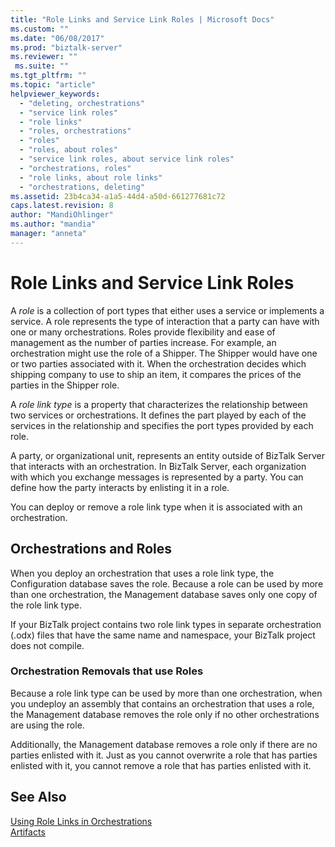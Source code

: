 ```yaml
---
title: "Role Links and Service Link Roles | Microsoft Docs"
ms.custom: ""
ms.date: "06/08/2017"
ms.prod: "biztalk-server"
ms.reviewer: ""
 ms.suite: ""
ms.tgt_pltfrm: ""
ms.topic: "article"
helpviewer_keywords: 
  - "deleting, orchestrations"
  - "service link roles"
  - "role links"
  - "roles, orchestrations"
  - "roles"
  - "roles, about roles"
  - "service link roles, about service link roles"
  - "orchestrations, roles"
  - "role links, about role links"
  - "orchestrations, deleting"
ms.assetid: 23b4ca34-a1a5-44d4-a50d-661277681c72
caps.latest.revision: 8
author: "MandiOhlinger"
ms.author: "mandia"
manager: "anneta"
---
```

# Role Links and Service Link Roles
A *role* is a collection of port types that either uses a service or implements a service. A role represents the type of interaction that a party can have with one or many orchestrations. Roles provide flexibility and ease of management as the number of parties increase. For example, an orchestration might use the role of a Shipper. The Shipper would have one or two parties associated with it. When the orchestration decides which shipping company to use to ship an item, it compares the prices of the parties in the Shipper role.  
  
 A *role link type* is a property that characterizes the relationship between two services or orchestrations. It defines the part played by each of the services in the relationship and specifies the port types provided by each role.  
  
 A party, or organizational unit, represents an entity outside of BizTalk Server that interacts with an orchestration. In BizTalk Server, each organization with which you exchange messages is represented by a party. You can define how the party interacts by enlisting it in a role.  
  
 You can deploy or remove a role link type when it is associated with an orchestration.  
  
## Orchestrations and Roles  
 When you deploy an orchestration that uses a role link type, the Configuration database saves the role. Because a role can be used by more than one orchestration, the Management database saves only one copy of the role link type.  
  
 If your BizTalk project contains two role link types in separate orchestration (.odx) files that have the same name and namespace, your BizTalk project does not compile.  
  
### Orchestration Removals that use Roles  
 Because a role link type can be used by more than one orchestration, when you undeploy an assembly that contains an orchestration that uses a role, the Management database removes the role only if no other orchestrations are using the role.  
  
 Additionally, the Management database removes a role only if there are no parties enlisted with it. Just as you cannot overwrite a role that has parties enlisted with it, you cannot remove a role that has parties enlisted with it.  
  
## See Also  
 [Using Role Links in Orchestrations](../core/using-role-links-in-orchestrations.md)   
 [Artifacts](../core/artifacts.md)